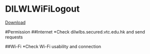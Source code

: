 DILWLWiFiLogout
======
[Download](https://github.com/hkgsherlock/DILWLWiFiLogout/raw/master/DILWLWiFiLogout.apk)

#Permission
##Internet
*Check dilwlbs.secured.vtc.edu.hk and send requests

##Wi-Fi
*Check Wi-Fi usability and connection

